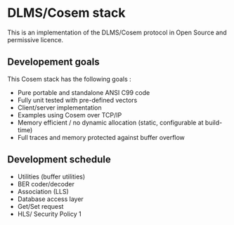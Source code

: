# DLMS/Cosem stack

This is an implementation of the DLMS/Cosem protocol in Open Source and permissive licence.

## Developement goals

This Cosem stack has the following goals :

  * Pure portable and standalone ANSI C99 code
  * Fully unit tested with pre-defined vectors
  * Client/server implementation
  * Examples using Cosem over TCP/IP
  * Memory efficient / no dynamic allocation (static, configurable at build-time)
  * Full traces and memory protected against buffer overflow


## Development schedule

  * Utilities (buffer utilities)
  * BER coder/decoder
  * Association (LLS)
  * Database access layer
  * Get/Set request
  * HLS/ Security Policy 1
